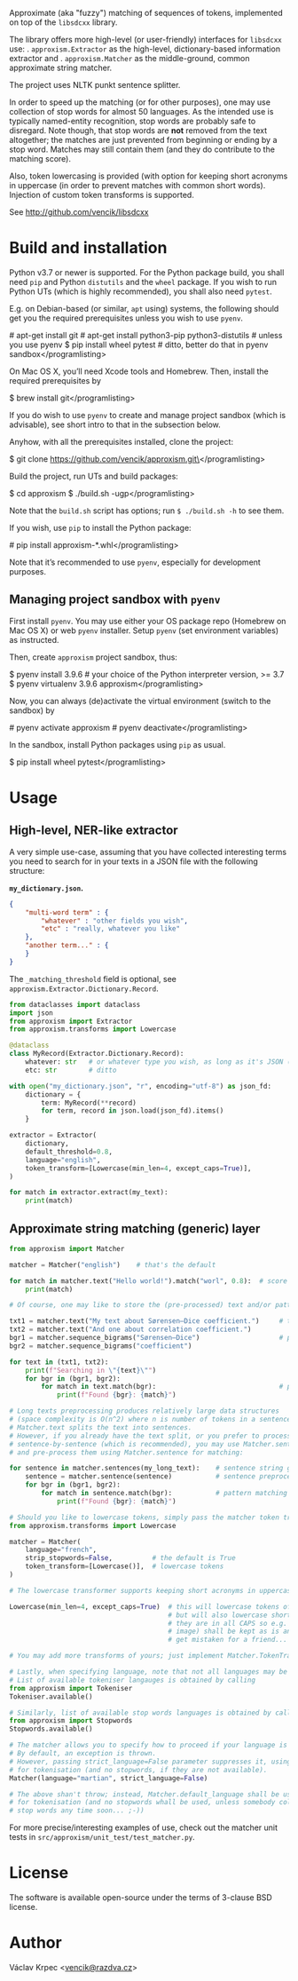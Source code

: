 Approximate (aka "fuzzy") matching of sequences of tokens, implemented
on top of the `libsdcxx` library.

The library offers more high-level (or user-friendly) interfaces for
`libsdcxx` use: . `approxism.Extractor` as the high-level,
dictionary-based information extractor and . `approxism.Matcher` as the
middle-ground, common approximate string matcher.

The project uses NLTK punkt sentence splitter.

In order to speed up the matching (or for other purposes), one may use
collection of stop words for almost 50 languages. As the intended use is
typically named-entity recognition, stop words are probably safe to
disregard. Note though, that stop words are **not** removed from the
text altogether; the matches are just prevented from beginning or ending
by a stop word. Matches may still contain them (and they do contribute
to the matching score).

Also, token lowercasing is provided (with option for keeping short
acronyms in uppercase (in order to prevent matches with common short
words). Injection of custom token transforms is supported.

See <http://github.com/vencik/libsdcxx>

# Build and installation

Python v3.7 or newer is supported. For the Python package build, you
shall need `pip` and Python `distutils` and the `wheel` package. If you
wish to run Python UTs (which is highly recommended), you shall also
need `pytest`.

E.g. on Debian-based (or similar, `apt` using) systems, the following
should get you the required prerequisites unless you wish to use
`pyenv`.

\# apt-get install git \# apt-get install python3-pip python3-distutils
\# unless you use pyenv $ pip install wheel pytest \# ditto, better do
that in pyenv sandbox\</programlisting\>

On Mac OS X, you’ll need Xcode tools and Homebrew. Then, install the
required prerequisites by

$ brew install git\</programlisting\>

If you do wish to use `pyenv` to create and manage project sandbox
(which is advisable), see short intro to that in the subsection below.

Anyhow, with all the prerequisites installed, clone the project:

$ git clone https://github.com/vencik/approxism.git\</programlisting\>

Build the project, run UTs and build packages:

$ cd approxism $ ./build.sh -ugp\</programlisting\>

Note that the `build.sh` script has options; run `$ ./build.sh -h` to
see them.

If you wish, use `pip` to install the Python package:

\# pip install approxism-\*.whl\</programlisting\>

Note that it’s recommended to use `pyenv`, especially for development
purposes.

## Managing project sandbox with `pyenv`

First install `pyenv`. You may use either your OS package repo (Homebrew
on Mac OS X) or web `pyenv` installer. Setup `pyenv` (set environment
variables) as instructed.

Then, create `approxism` project sandbox, thus:

$ pyenv install 3.9.6 \# your choice of the Python interpreter version,
\>= 3.7 $ pyenv virtualenv 3.9.6 approxism\</programlisting\>

Now, you can always (de)activate the virtual environment (switch to the
sandbox) by

\# pyenv activate approxism \# pyenv deactivate\</programlisting\>

In the sandbox, install Python packages using `pip` as usual.

$ pip install wheel pytest\</programlisting\>

# Usage

## High-level, NER-like extractor

A very simple use-case, assuming that you have collected interesting
terms you need to search for in your texts in a JSON file with the
following structure:

**`my_dictionary.json`.**

``` JSON
{
    "multi-word term" : {
        "whatever" : "other fields you wish",
        "etc" : "really, whatever you like"
    },
    "another term..." : {
    }
}
```

The `_matching_threshold` field is optional, see
`approxism.Extractor.Dictionary.Record`.

``` Python
from dataclasses import dataclass
import json
from approxism import Extractor
from approxism.transforms import Lowercase

@dataclass
class MyRecord(Extractor.Dictionary.Record):
    whatever: str   # or whatever type you wish, as long as it's JSON (de)serialisable
    etc: str        # ditto

with open("my_dictionary.json", "r", encoding="utf-8") as json_fd:
    dictionary = {
        term: MyRecord(**record)
        for term, record in json.load(json_fd).items()
    }

extractor = Extractor(
    dictionary,
    default_threshold=0.8,
    language="english",
    token_transform=[Lowercase(min_len=4, except_caps=True)],
)

for match in extractor.extract(my_text):
    print(match)
```

## Approximate string matching (generic) layer

``` Python
from approxism import Matcher

matcher = Matcher("english")    # that's the default

for match in matcher.text("Hello world!").match("worl", 0.8):  # score >= 0.8 is required
    print(match)

# Of course, one may like to store the (pre-processed) text and/or patterns:

txt1 = matcher.text("My text about Sørensen–Dice coefficient.")     # text preprocessing
txt2 = matcher.text("And one about correlation coefficient.")
bgr1 = matcher.sequence_bigrams("Sørensen–Dice")                    # pattern preproc.
bgr2 = matcher.sequence_bigrams("coefficient")

for text in (txt1, txt2):
    print(f"Searching in \"{text}\"")
    for bgr in (bgr1, bgr2):
        for match in text.match(bgr):                               # pattern matching
            print(f"Found {bgr}: {match}")

# Long texts preprocessing produces relatively large data structures
# (space complexity is O(n^2) where n is number of tokens in a sentence).
# Matcher.text splits the text into sentences.
# However, if you already have the text split, or you prefer to process it
# sentence-by-sentence (which is recommended), you may use Matcher.sentences to split it
# and pre-process them using Matcher.sentence for matching:

for sentence in matcher.sentences(my_long_text):    # sentence string generator
    sentence = matcher.sentence(sentence)           # sentence preprocessing
    for bgr in (bgr1, bgr2):
        for match in sentence.match(bgr):           # pattern matching
            print(f"Found {bgr}: {match}")

# Should you like to lowercase tokens, simply pass the matcher token transform(s)
from approxism.transforms import Lowercase

matcher = Matcher(
    language="french",
    strip_stopwords=False,          # the default is True
    token_transform=[Lowercase()],  # lowercase tokens
)

# The lowercase transformer supports keeping short acronyms in uppercase:

Lowercase(min_len=4, except_caps=True)  # this will lowercase tokens of at least 4 chars,
                                        # but will also lowercase shorter ones UNLESS
                                        # they are in all CAPS so e.g. "AMI" (AWS machine
                                        # image) shall be kept as is and therefore won't
                                        # get mistaken for a friend...

# You may add more transforms of yours; just implement Matcher.TokenTransform interface

# Lastly, when specifying language, note that not all languages may be available.
# List of available tokeniser langauges is obtained by calling
from approxism import Tokeniser
Tokeniser.available()

# Similarly, list of available stop words languages is obtained by calling
from approxism import Stopwords
Stopwords.available()

# The matcher allows you to specify how to proceed if your language is not available.
# By default, an exception is thrown.
# However, passing strict_language=False parameter suppresses it, using default language
# for tokenisation (and no stopwords, if they are not available).
Matcher(language="martian", strict_language=False)

# The above shan't throw; instead, Matcher.default_language shall be used
# for tokenisation (and no stopwords whall be used, unless somebody collects Martian
# stop words any time soon... ;-))
```

For more precise/interesting examples of use, check out the matcher unit
tests in `src/approxism/unit_test/test_matcher.py`.

# License

The software is available open-source under the terms of 3-clause BSD
license.

# Author

Václav Krpec \<<vencik@razdva.cz>\>

